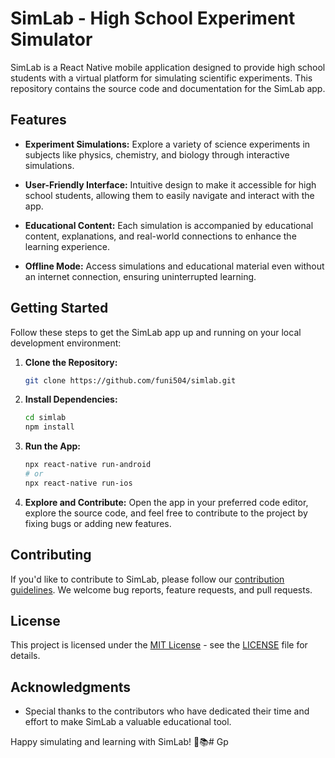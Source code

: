 # SimLab - High School Experiment Simulator 

SimLab is a React Native mobile application designed to provide high school students with a virtual platform for simulating scientific experiments. This repository contains the source code and documentation for the SimLab app.

## Features

- **Experiment Simulations:** Explore a variety of science experiments in subjects like physics, chemistry, and biology through interactive simulations.

- **User-Friendly Interface:** Intuitive design to make it accessible for high school students, allowing them to easily navigate and interact with the app.

- **Educational Content:** Each simulation is accompanied by educational content, explanations, and real-world connections to enhance the learning experience.

- **Offline Mode:** Access simulations and educational material even without an internet connection, ensuring uninterrupted learning.

## Getting Started

Follow these steps to get the SimLab app up and running on your local development environment:

1. **Clone the Repository:**
   ```bash
   git clone https://github.com/funi504/simlab.git
   ```

2. **Install Dependencies:**
   ```bash
   cd simlab
   npm install
   ```

3. **Run the App:**
   ```bash
   npx react-native run-android
   # or
   npx react-native run-ios
   ```

4. **Explore and Contribute:**
   Open the app in your preferred code editor, explore the source code, and feel free to contribute to the project by fixing bugs or adding new features.

## Contributing

If you'd like to contribute to SimLab, please follow our [contribution guidelines](CONTRIBUTING.md). We welcome bug reports, feature requests, and pull requests.

## License

This project is licensed under the [MIT License](LICENSE) - see the [LICENSE](LICENSE) file for details.

## Acknowledgments

- Special thanks to the contributors who have dedicated their time and effort to make SimLab a valuable educational tool.

Happy simulating and learning with SimLab! 🧪📚# Gp

